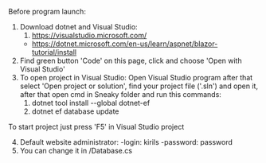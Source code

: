 Before program launch:
1. Download dotnet and Visual Studio:
   1) https://visualstudio.microsoft.com/
   - https://dotnet.microsoft.com/en-us/learn/aspnet/blazor-tutorial/install
2. Find green button 'Code' on this page, click and choose 'Open with Visual Studio'
3. To open project in Visual Studio: Open Visual Studio program after that select 'Open project or solution', find your project file ('.sln') and open it, after that open cmd in Sneaky folder and run this commands:
   1) dotnet tool install --global dotnet-ef
   2) dotnet ef database update
  
To start project just press 'F5' in Visual Studio project

4. Default website administrator:
   -login: kirils
   -password: password
5. You can change it in /Database.cs

